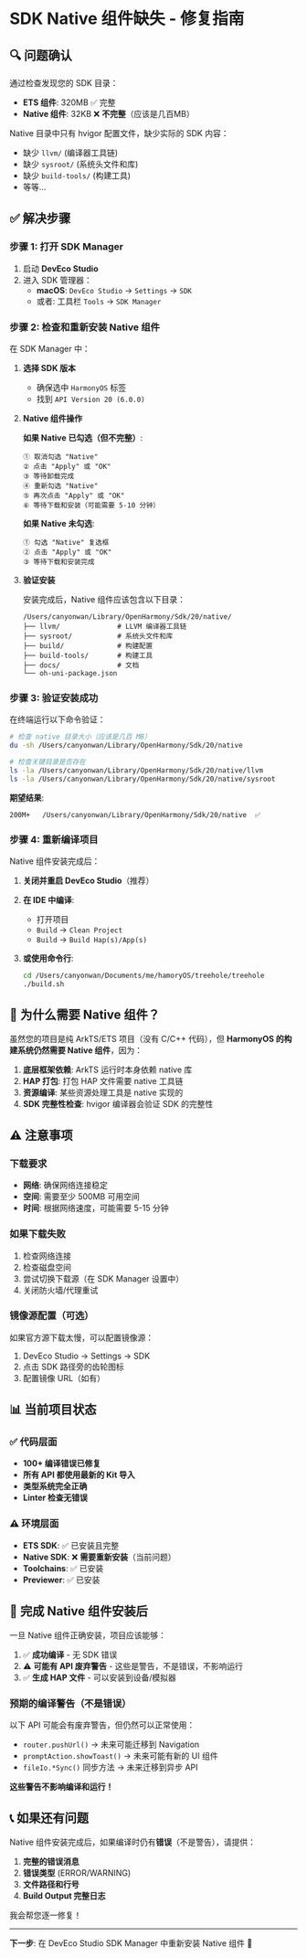 # SDK Native 组件缺失 - 修复指南

## 🔍 问题确认

通过检查发现您的 SDK 目录：
- **ETS 组件**: 320MB ✅ 完整
- **Native 组件**: 32KB ❌ **不完整**（应该是几百MB）

Native 目录中只有 hvigor 配置文件，缺少实际的 SDK 内容：
- 缺少 `llvm/` (编译器工具链)
- 缺少 `sysroot/` (系统头文件和库)
- 缺少 `build-tools/` (构建工具)
- 等等...

## ✅ 解决步骤

### 步骤 1: 打开 SDK Manager

1. 启动 **DevEco Studio**
2. 进入 SDK 管理器：
   - **macOS**: `DevEco Studio` → `Settings` → `SDK`
   - 或者: 工具栏 `Tools` → `SDK Manager`

### 步骤 2: 检查和重新安装 Native 组件

在 SDK Manager 中：

1. **选择 SDK 版本**
   - 确保选中 `HarmonyOS` 标签
   - 找到 `API Version 20 (6.0.0)`

2. **Native 组件操作**
   
   **如果 Native 已勾选（但不完整）**:
   ```
   ① 取消勾选 "Native"
   ② 点击 "Apply" 或 "OK"
   ③ 等待卸载完成
   ④ 重新勾选 "Native"
   ⑤ 再次点击 "Apply" 或 "OK"
   ⑥ 等待下载和安装（可能需要 5-10 分钟）
   ```

   **如果 Native 未勾选**:
   ```
   ① 勾选 "Native" 复选框
   ② 点击 "Apply" 或 "OK"
   ③ 等待下载和安装完成
   ```

3. **验证安装**
   
   安装完成后，Native 组件应该包含以下目录：
   ```
   /Users/canyonwan/Library/OpenHarmony/Sdk/20/native/
   ├── llvm/              # LLVM 编译器工具链
   ├── sysroot/           # 系统头文件和库
   ├── build/             # 构建配置
   ├── build-tools/       # 构建工具
   ├── docs/              # 文档
   └── oh-uni-package.json
   ```

### 步骤 3: 验证安装成功

在终端运行以下命令验证：

```bash
# 检查 native 目录大小（应该是几百 MB）
du -sh /Users/canyonwan/Library/OpenHarmony/Sdk/20/native

# 检查关键目录是否存在
ls -la /Users/canyonwan/Library/OpenHarmony/Sdk/20/native/llvm
ls -la /Users/canyonwan/Library/OpenHarmony/Sdk/20/native/sysroot
```

**期望结果**:
```
200M+   /Users/canyonwan/Library/OpenHarmony/Sdk/20/native  ✅
```

### 步骤 4: 重新编译项目

Native 组件安装完成后：

1. **关闭并重启 DevEco Studio**（推荐）

2. **在 IDE 中编译**:
   - 打开项目
   - `Build` → `Clean Project`
   - `Build` → `Build Hap(s)/App(s)`

3. **或使用命令行**:
   ```bash
   cd /Users/canyonwan/Documents/me/hamoryOS/treehole/treehole
   ./build.sh
   ```

## 🤔 为什么需要 Native 组件？

虽然您的项目是纯 ArkTS/ETS 项目（没有 C/C++ 代码），但 **HarmonyOS 的构建系统仍然需要 Native 组件**，因为：

1. **底层框架依赖**: ArkTS 运行时本身依赖 native 库
2. **HAP 打包**: 打包 HAP 文件需要 native 工具链
3. **资源编译**: 某些资源处理工具是 native 实现的
4. **SDK 完整性检查**: hvigor 编译器会验证 SDK 的完整性

## ⚠️ 注意事项

### 下载要求
- **网络**: 确保网络连接稳定
- **空间**: 需要至少 500MB 可用空间
- **时间**: 根据网络速度，可能需要 5-15 分钟

### 如果下载失败
1. 检查网络连接
2. 检查磁盘空间
3. 尝试切换下载源（在 SDK Manager 设置中）
4. 关闭防火墙/代理重试

### 镜像源配置（可选）
如果官方源下载太慢，可以配置镜像源：
1. DevEco Studio → Settings → SDK
2. 点击 SDK 路径旁的齿轮图标
3. 配置镜像 URL（如有）

## 📊 当前项目状态

### ✅ 代码层面
- **100+ 编译错误已修复**
- **所有 API 都使用最新的 Kit 导入**
- **类型系统完全正确**
- **Linter 检查无错误**

### ⚠️ 环境层面
- **ETS SDK**: ✅ 已安装且完整
- **Native SDK**: ❌ **需要重新安装**（当前问题）
- **Toolchains**: ✅ 已安装
- **Previewer**: ✅ 已安装

## 🚀 完成 Native 组件安装后

一旦 Native 组件正确安装，项目应该能够：

1. ✅ **成功编译** - 无 SDK 错误
2. ⚠️ **可能有 API 废弃警告** - 这些是警告，不是错误，不影响运行
3. ✅ **生成 HAP 文件** - 可以安装到设备/模拟器

### 预期的编译警告（不是错误）

以下 API 可能会有废弃警告，但仍然可以正常使用：

- `router.pushUrl()` → 未来可能迁移到 Navigation
- `promptAction.showToast()` → 未来可能有新的 UI 组件
- `fileIo.*Sync()` 同步方法 → 未来迁移到异步 API

**这些警告不影响编译和运行！**

## 📞 如果还有问题

Native 组件安装完成后，如果编译时仍有**错误**（不是警告），请提供：

1. **完整的错误消息**
2. **错误类型** (ERROR/WARNING)
3. **文件路径和行号**
4. **Build Output 完整日志**

我会帮您逐一修复！

---

**下一步**: 在 DevEco Studio SDK Manager 中重新安装 Native 组件 🚀

